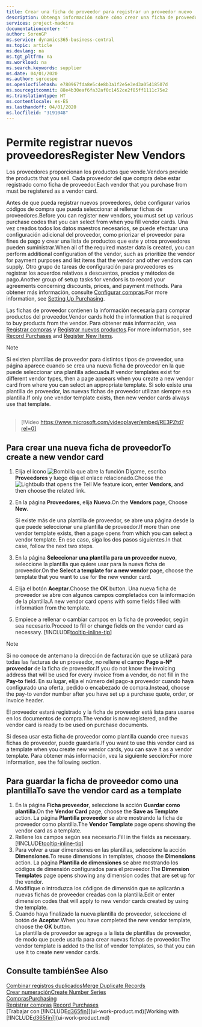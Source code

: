 ```yaml
---
title: Crear una ficha de proveedor para registrar un proveedor nuevo | Documentos de Microsoft
description: Obtenga información sobre cómo crear una ficha de proveedor para registrar un nuevo proveedor.
services: project-madeira
documentationcenter: ''
author: SorenGP
ms.service: dynamics365-business-central
ms.topic: article
ms.devlang: na
ms.tgt_pltfrm: na
ms.workload: na
ms.search.keywords: supplier
ms.date: 04/01/2020
ms.author: sgroespe
ms.openlocfilehash: e780967fda8e5c4e8b3a1f2e5e3ed3a05418507d
ms.sourcegitcommit: 88e4b30eaf6fa32af0c1452ce2f85ff1111c75e2
ms.translationtype: HT
ms.contentlocale: es-ES
ms.lasthandoff: 04/01/2020
ms.locfileid: "3191048"
---
```

# <a name="register-new-vendors"></a><span data-ttu-id="731d6-103">Permite registrar nuevos proveedores</span><span class="sxs-lookup"><span data-stu-id="731d6-103">Register New Vendors</span></span>
<span data-ttu-id="731d6-104">Los proveedores proporcionan los productos que vende.</span><span class="sxs-lookup"><span data-stu-id="731d6-104">Vendors provide the products that you sell.</span></span> <span data-ttu-id="731d6-105">Cada proveedor del que compra debe estar registrado como ficha de proveedor.</span><span class="sxs-lookup"><span data-stu-id="731d6-105">Each vendor that you purchase from must be registered as a vendor card.</span></span>

<span data-ttu-id="731d6-106">Antes de que pueda registrar nuevos proveedores, debe configurar varios códigos de compra que pueda seleccionar al rellenar fichas de proveedores.</span><span class="sxs-lookup"><span data-stu-id="731d6-106">Before you can register new vendors, you must set up various purchase codes that you can select from when you fill vendor cards.</span></span> <span data-ttu-id="731d6-107">Una vez creados todos los datos maestros necesarios, se puede efectuar una configuración adicional del proveedor, como priorizar el proveedor para fines de pago y crear una lista de productos que este y otros proveedores pueden suministrar.</span><span class="sxs-lookup"><span data-stu-id="731d6-107">When all of the required master data is created, you can perform additional configuration of the vendor, such as prioritize the vendor for payment purposes and list items that the vendor and other vendors can supply.</span></span> <span data-ttu-id="731d6-108">Otro grupo de tareas de configuración para proveedores es registrar los acuerdos relativos a descuentos, precios y métodos de pago.</span><span class="sxs-lookup"><span data-stu-id="731d6-108">Another group of setup tasks for vendors is to record your agreements concerning discounts, prices, and payment methods.</span></span> <span data-ttu-id="731d6-109">Para obtener más información, consulte [Configurar compras](purchasing-setup-purchasing.md).</span><span class="sxs-lookup"><span data-stu-id="731d6-109">For more information, see [Setting Up Purchasing](purchasing-setup-purchasing.md).</span></span>

<span data-ttu-id="731d6-110">Las fichas de proveedor contienen la información necesaria para comprar productos del proveedor.</span><span class="sxs-lookup"><span data-stu-id="731d6-110">Vendor cards hold the information that is required to buy products from the vendor.</span></span> <span data-ttu-id="731d6-111">Para obtener más información, vea [Registrar compras](purchasing-how-record-purchases.md) y [Registrar nuevos productos](inventory-how-register-new-items.md).</span><span class="sxs-lookup"><span data-stu-id="731d6-111">For more information, see [Record Purchases](purchasing-how-record-purchases.md) and [Register New Items](inventory-how-register-new-items.md).</span></span>

> [!NOTE]  
>   <span data-ttu-id="731d6-112">Si existen plantillas de proveedor para distintos tipos de proveedor, una página aparece cuando se crea una nueva ficha de proveedor en la que puede seleccionar una plantilla adecuada.</span><span class="sxs-lookup"><span data-stu-id="731d6-112">If vendor templates exist for different vendor types, then a page appears when you create a new vendor card from where you can select an appropriate template.</span></span> <span data-ttu-id="731d6-113">Si solo existe una plantilla de proveedor, las nuevas fichas de proveedor utilizan siempre esa plantilla.</span><span class="sxs-lookup"><span data-stu-id="731d6-113">If only one vendor template exists, then new vendor cards always use that template.</span></span>
<br><br>  

> [!Video https://www.microsoft.com/videoplayer/embed/RE3PZtd?rel=0]

## <a name="to-create-a-new-vendor-card"></a><span data-ttu-id="731d6-114">Para crear una nueva ficha de proveedor</span><span class="sxs-lookup"><span data-stu-id="731d6-114">To create a new vendor card</span></span>
1. <span data-ttu-id="731d6-115">Elija el icono ![Bombilla que abre la función Dígame](media/ui-search/search_small.png "Dígame qué desea hacer"), escriba **Proveedores** y luego elija el enlace relacionado.</span><span class="sxs-lookup"><span data-stu-id="731d6-115">Choose the ![Lightbulb that opens the Tell Me feature](media/ui-search/search_small.png "Tell me what you want to do") icon, enter **Vendors**, and then choose the related link.</span></span>  
2. <span data-ttu-id="731d6-116">En la página **Proveedores**, elija **Nuevo**.</span><span class="sxs-lookup"><span data-stu-id="731d6-116">On the **Vendors** page, Choose **New**.</span></span>

    <span data-ttu-id="731d6-117">Si existe más de una plantilla de proveedor, se abre una página desde la que puede seleccionar una plantilla de proveedor.</span><span class="sxs-lookup"><span data-stu-id="731d6-117">If more than one vendor template exists, then a page opens from which you can select a vendor template.</span></span> <span data-ttu-id="731d6-118">En ese caso, siga los dos pasos siguientes.</span><span class="sxs-lookup"><span data-stu-id="731d6-118">In that case, follow the next two steps.</span></span>
3. <span data-ttu-id="731d6-119">En la página **Seleccionar una plantilla para un proveedor nuevo**, seleccione la plantilla que quiere usar para la nueva ficha de proveedor.</span><span class="sxs-lookup"><span data-stu-id="731d6-119">On the **Select a template for a new vendor** page, choose the template that you want to use for the new vendor card.</span></span>
4. <span data-ttu-id="731d6-120">Elija el botón **Aceptar**.</span><span class="sxs-lookup"><span data-stu-id="731d6-120">Choose the **OK** button.</span></span> <span data-ttu-id="731d6-121">Una nueva ficha de proveedor se abre con algunos campos completados con la información de la plantilla.</span><span class="sxs-lookup"><span data-stu-id="731d6-121">A new vendor card opens with some fields filled with information from the template.</span></span>
5. <span data-ttu-id="731d6-122">Empiece a rellenar o cambiar campos en la ficha de proveedor, según sea necesario.</span><span class="sxs-lookup"><span data-stu-id="731d6-122">Proceed to fill or change fields on the vendor card as necessary.</span></span> [!INCLUDE[tooltip-inline-tip](includes/tooltip-inline-tip_md.md)]

> [!NOTE]  
>   <span data-ttu-id="731d6-123">Si no conoce de antemano la dirección de facturación que se utilizará para todas las facturas de un proveedor, no rellene el campo **Pago a-Nº proveedor** de la ficha de proveedor.</span><span class="sxs-lookup"><span data-stu-id="731d6-123">If you do not know the invoicing address that will be used for every invoice from a vendor, do not fill in the **Pay-to** field.</span></span> <span data-ttu-id="731d6-124">En su lugar, elija el número del pago-a proveedor cuando haya configurado una oferta, pedido o encabezado de compra.</span><span class="sxs-lookup"><span data-stu-id="731d6-124">Instead, choose the pay-to vendor number after you have set up a purchase quote, order, or invoice header.</span></span>

<span data-ttu-id="731d6-125">El proveedor estará registrado y la ficha de proveedor está lista para usarse en los documentos de compra.</span><span class="sxs-lookup"><span data-stu-id="731d6-125">The vendor is now registered, and the vendor card is ready to be used on purchase documents.</span></span>

<span data-ttu-id="731d6-126">Si desea usar esta ficha de proveedor como plantilla cuando cree nuevas fichas de proveedor, puede guardarla.</span><span class="sxs-lookup"><span data-stu-id="731d6-126">If you want to use this vendor card as a template when you create new vendor cards, you can save it as a vendor template.</span></span> <span data-ttu-id="731d6-127">Para obtener más información, vea la siguiente sección:</span><span class="sxs-lookup"><span data-stu-id="731d6-127">For more information, see the following section.</span></span>

## <a name="to-save-the-vendor-card-as-a-template"></a><span data-ttu-id="731d6-128">Para guardar la ficha de proveedor como una plantilla</span><span class="sxs-lookup"><span data-stu-id="731d6-128">To save the vendor card as a template</span></span>
1. <span data-ttu-id="731d6-129">En la página **Ficha proveedor**, seleccione la acción **Guardar como plantilla**.</span><span class="sxs-lookup"><span data-stu-id="731d6-129">On the **Vendor Card** page, choose the **Save as Template** action.</span></span> <span data-ttu-id="731d6-130">La página **Plantilla proveedor** se abre mostrando la ficha de proveedor como plantilla.</span><span class="sxs-lookup"><span data-stu-id="731d6-130">The **Vendor Template** page opens showing the vendor card as a template.</span></span>
2. <span data-ttu-id="731d6-131">Rellene los campos según sea necesario.</span><span class="sxs-lookup"><span data-stu-id="731d6-131">Fill in the fields as necessary.</span></span> [!INCLUDE[tooltip-inline-tip](includes/tooltip-inline-tip_md.md)]
3. <span data-ttu-id="731d6-132">Para volver a usar dimensiones en las plantillas, seleccione la acción **Dimensiones**.</span><span class="sxs-lookup"><span data-stu-id="731d6-132">To reuse dimensions in templates, choose the **Dimensions** action.</span></span> <span data-ttu-id="731d6-133">La página **Plantilla de dimensiones** se abre mostrando los códigos de dimensión configurados para el proveedor.</span><span class="sxs-lookup"><span data-stu-id="731d6-133">The **Dimension Templates** page opens showing any dimension codes that are set up for the vendor.</span></span>
4. <span data-ttu-id="731d6-134">Modifique o introduzca los códigos de dimensión que se aplicarán a nuevas fichas de proveedor creadas con la plantilla.</span><span class="sxs-lookup"><span data-stu-id="731d6-134">Edit or enter dimension codes that will apply to new vendor cards created by using the template.</span></span>
5. <span data-ttu-id="731d6-135">Cuando haya finalizado la nueva plantilla de proveedor, seleccione el botón de **Aceptar**.</span><span class="sxs-lookup"><span data-stu-id="731d6-135">When you have completed the new vendor template, choose the **OK** button.</span></span>  
   <span data-ttu-id="731d6-136">La plantilla de proveedor se agrega a la lista de plantillas de proveedor, de modo que puede usarla para crear nuevas fichas de proveedor.</span><span class="sxs-lookup"><span data-stu-id="731d6-136">The vendor template is added to the list of vendor templates, so that you can use it to create new vendor cards.</span></span>

## <a name="see-also"></a><span data-ttu-id="731d6-137">Consulte también</span><span class="sxs-lookup"><span data-stu-id="731d6-137">See Also</span></span>
[<span data-ttu-id="731d6-138">Combinar registros duplicados</span><span class="sxs-lookup"><span data-stu-id="731d6-138">Merge Duplicate Records</span></span>](sales-how-merge-duplicate-records.md)  
[<span data-ttu-id="731d6-139">Crear numeración</span><span class="sxs-lookup"><span data-stu-id="731d6-139">Create Number Series</span></span>](ui-create-number-series.md)  
[<span data-ttu-id="731d6-140">Compras</span><span class="sxs-lookup"><span data-stu-id="731d6-140">Purchasing</span></span>](purchasing-manage-purchasing.md)  
<span data-ttu-id="731d6-141">[Registrar compras](purchasing-how-record-purchases.md) </span><span class="sxs-lookup"><span data-stu-id="731d6-141">[Record Purchases](purchasing-how-record-purchases.md) </span></span>  
<span data-ttu-id="731d6-142">[Trabajar con [!INCLUDE[d365fin](includes/d365fin_md.md)]](ui-work-product.md)</span><span class="sxs-lookup"><span data-stu-id="731d6-142">[Working with [!INCLUDE[d365fin](includes/d365fin_md.md)]](ui-work-product.md)</span></span>  
